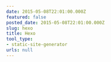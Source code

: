 ```yaml
---
date: 2015-05-08T22:01:00.000Z
featured: false
posted_date: 2015-05-08T22:01:00.000Z
slug: hexo
title: Hexo
tool_type:
- static-site-generator
urls: null
---
```



